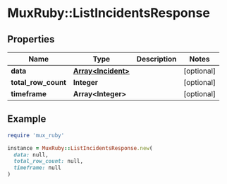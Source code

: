 # MuxRuby::ListIncidentsResponse

## Properties

| Name | Type | Description | Notes |
| ---- | ---- | ----------- | ----- |
| **data** | [**Array&lt;Incident&gt;**](Incident.md) |  | [optional] |
| **total_row_count** | **Integer** |  | [optional] |
| **timeframe** | **Array&lt;Integer&gt;** |  | [optional] |

## Example

```ruby
require 'mux_ruby'

instance = MuxRuby::ListIncidentsResponse.new(
  data: null,
  total_row_count: null,
  timeframe: null
)
```

